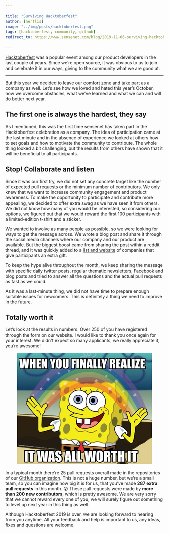 ```yaml
---

title: "Surviving Hacktoberfest"
author: [herflis]
image: "../img/posts/hacktoberfest.png"
tags: [hacktoberfest, community, github]
redirect_to: https://www.sensenet.com/blog/2019-11-06-surviving-hacktoberfest

---
```


[Hacktoberfest](https://hacktoberfest.digitalocean.com/) was a popular event among our product developers in the last couple of years. Since we’re open source, it was obvious to us to join and celebrate it in our ways, giving to the community what we are good at.

---

But this year we decided to leave our comfort zone and take part as a company as well. Let’s see how we loved and hated this year’s October, how we overcome obstacles, what we’ve learned and what we can and will do better next year.

## The first one is always the hardest, they say

As I mentioned, this was the first time sensenet has taken part in the Hacktoberfest celebration as a company. The idea of participation came at the last minute and in the absence of experience we looked at others how to set goals and how to motivate the community to contribute. The whole thing looked a bit challenging, but the results from others have shown that it will be beneficial to all participants.

## Stop! Collaborate and listen

Since it was our first try, we did not set any concrete target like the number of expected pull requests or the minimum number of contributors. We only knew that we want to increase community engagement and product awareness. To make the opportunity to participate and contribute more appealing, we decided to offer extra swag as we have seen it from others. We did not know how many of you would be interested, so considering our options, we figured out that we would reward the first 100 participants with a limited-edition t-shirt and a sticker.

We wanted to involve as many people as possible, so we were looking for ways to get the message across. We wrote a blog post and share it through the social media channels where our company and our product are available. But the biggest boost came from sharing the post within a reddit thread, and it was quickly added to a [list and website](https://hacktoberfestswaglist.com/) of companies that give participants an extra gift.

To keep the hype alive throughout the month, we keep sharing the message with specific daily twitter posts, regular thematic newsletters, Facebook and blog posts and tried to answer all the questions and the actual pull requests as fast as we could.

As it was a last-minute thing, we did not have time to prepare enough suitable issues for newcomers. This is definitely a thing we need to improve in the future.

## Totally worth it

Let’s look at the results in numbers. Over 250 of you have registered through the form on our website. I would like to thank you once again for your interest. We didn't expect so many applicants, we really appreciate it, you’re awesome!

<p align="center">
  <img src="/img/posts/worth-it.jpg" alt="worth it">
</p>

In a typical month there’re 25 pull requests overall made in the repositories of our [GitHub organization](https://github.com/SenseNet). This is not a huge number, but we’re a small team, so you can imagine how big it is for us, that you’ve made **287 extra pull requests** in this month. 😲 These pull requests were made by **more than 200 new contributors**, which is pretty awesome. We are very sorry that we cannot reward every one of you, we will surely figure out something to level up next year in this thing as well.

Although Hacktoberfest 2019 is over, we are looking forward to hearing from you anytime. All your feedback and help is important to us, any ideas, fixes and questions are welcome.

